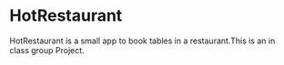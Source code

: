 # HotRestaurant

HotRestaurant is a small app to book tables in a restaurant.This is an in class group Project.
